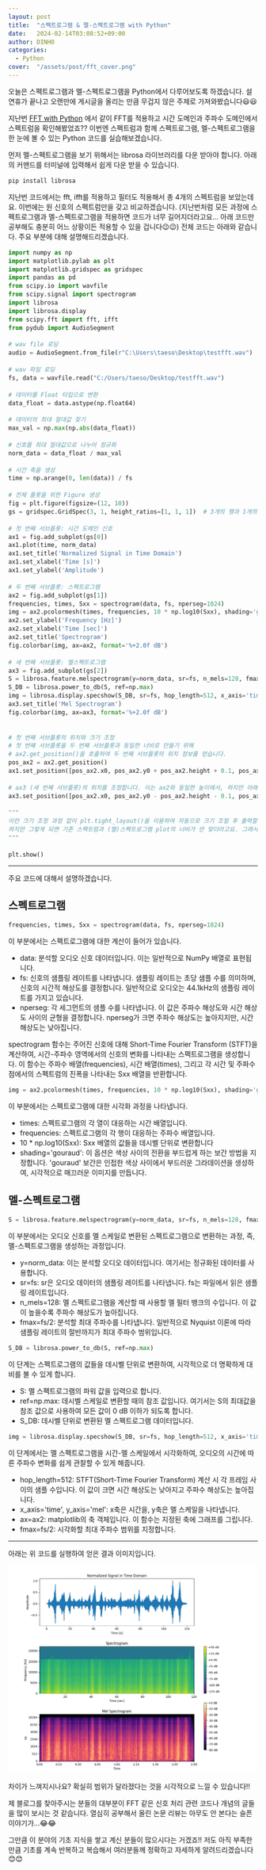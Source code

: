 ```yaml
---
layout: post
title:  "스펙트로그램 & 멜-스펙트로그램 with Python"
date:   2024-02-14T03:08:52+09:00
author: DINHO
categories:
  - Python
cover:  "/assets/post/fft_cover.png"
---
```


오늘은 스펙트로그램과 멜-스펙트로그램을 Python에서 다루어보도록 하겠습니다. 설 연휴가 끝나고 오랜만에 게시글을 올리는 만큼 무겁지 않은 주제로 가져와봤습니다😃😃

지난번 [FFT with Python](https://dinhoitt.github.io/python/%EC%8B%A0%ED%98%B8-%EC%B2%98%EB%A6%AC-%EC%9D%B4%EB%A1%A0/2024/01/30/FFT-with-python.html) 에서 같이 FFT를 적용하고 시간 도메인과 주파수 도메인에서 스펙트럼을 확인해봤었죠?? 이번엔 스펙트럼과 함께 스펙트로그램, 멜-스펙트로그램을 한 눈에 볼 수 있는 Python 코드를 실습해보겠습니다.

먼저 멜-스펙트로그램을 보기 위해서는 librosa 라이브러리를 다운 받아야 합니다. 아래의 커맨드를 터미널에 입력해서 쉽게 다운 받을 수 있습니다.

```cmd
pip install librosa
```

지난번 코드에서는 fft, ifft를 적용하고 필터도 적용해서 총 4개의 스펙트럼을 보았는데요. 이번에는 원 신호의 스펙트럼만을 갖고 비교하겠습니다. (지난번처럼 모든 과정에 스펙트로그램과 멜-스펙트로그램을 적용하면 코드가 너무 길어지더라고요... 아래 코드만 공부해도 충분히 어느 상황이든 적용할 수 있을 겁니다😉😉) 전체 코드는 아래와 같습니다. 주요 부분에 대해 설명해드리겠습니다.

```Python
import numpy as np
import matplotlib.pylab as plt
import matplotlib.gridspec as gridspec
import pandas as pd
from scipy.io import wavfile
from scipy.signal import spectrogram
import librosa
import librosa.display
from scipy.fft import fft, ifft
from pydub import AudioSegment

# wav file 로딩
audio = AudioSegment.from_file(r"C:\Users\taeso\Desktop\testfft.wav")

# wav 파일 로딩
fs, data = wavfile.read("C:/Users/taeso/Desktop/testfft.wav")

# 데이터를 Float 타입으로 변환
data_float = data.astype(np.float64)

# 데이터의 최대 절대값 찾기
max_val = np.max(np.abs(data_float))

# 신호를 최대 절대값으로 나누어 정규화
norm_data = data_float / max_val

# 시간 축을 생성
time = np.arange(0, len(data)) / fs

# 전체 플롯을 위한 Figure 생성
fig = plt.figure(figsize=(12, 10))
gs = gridspec.GridSpec(3, 1, height_ratios=[1, 1, 1])  # 3개의 행과 1개의 열

# 첫 번째 서브플롯: 시간 도메인 신호
ax1 = fig.add_subplot(gs[0])
ax1.plot(time, norm_data)
ax1.set_title('Normalized Signal in Time Domain')
ax1.set_xlabel('Time [s]')
ax1.set_ylabel('Amplitude')

# 두 번째 서브플롯: 스펙트로그램
ax2 = fig.add_subplot(gs[1])
frequencies, times, Sxx = spectrogram(data, fs, nperseg=1024)
img = ax2.pcolormesh(times, frequencies, 10 * np.log10(Sxx), shading='gouraud')
ax2.set_ylabel('Frequency [Hz]')
ax2.set_xlabel('Time [sec]')
ax2.set_title('Spectrogram')
fig.colorbar(img, ax=ax2, format='%+2.0f dB')

# 세 번째 서브플롯: 멜스펙트로그램
ax3 = fig.add_subplot(gs[2])
S = librosa.feature.melspectrogram(y=norm_data, sr=fs, n_mels=128, fmax=fs/2)
S_DB = librosa.power_to_db(S, ref=np.max)
img = librosa.display.specshow(S_DB, sr=fs, hop_length=512, x_axis='time', y_axis='mel', ax=ax3, fmax=fs/2)
ax3.set_title('Mel Spectrogram')
fig.colorbar(img, ax=ax3, format='%+2.0f dB')


# 첫 번째 서브플롯의 위치와 크기 조정
# 첫 번째 서브플롯을 두 번째 서브플롯과 동일한 너비로 만들기 위해
# ax2.get_position()을 호출하여 두 번째 서브플롯의 위치 정보를 얻습니다.
pos_ax2 = ax2.get_position()
ax1.set_position([pos_ax2.x0, pos_ax2.y0 + pos_ax2.height + 0.1, pos_ax2.width, pos_ax2.height])

# ax3 (세 번째 서브플롯)의 위치를 조정합니다. 이는 ax2와 동일한 높이에서, 하지만 아래에 위치하도록 조정합니다.
ax3.set_position([pos_ax2.x0, pos_ax2.y0 - pos_ax2.height - 0.1, pos_ax2.width, pos_ax2.height])

"""
이런 크기 조정 과정 없이 plt.tight_layout()을 이용하여 자동으로 크기 조절 후 출력할 수 있습니다.
하지만 그렇게 되면 기존 스펙트럼과 (멜)스펙트로그램 plot의 너비가 안 맞더라고요. 그래서 따로 계산해서 크기를 조정해주었습니다.
"""

plt.show()
```

-----------------------

주요 코드에 대해서 설명하겠습니다.

## 스펙트로그램

```Python
frequencies, times, Sxx = spectrogram(data, fs, nperseg=1024)
```

이 부분에서는 스펙트로그램에 대한 계산이 들어가 있습니다.

- data: 분석할 오디오 신호 데이터입니다. 이는 일반적으로 NumPy 배열로 표현됩니다.
- fs: 신호의 샘플링 레이트를 나타냅니다. 샘플링 레이트는 초당 샘플 수를 의미하며, 신호의 시간적 해상도를 결정합니다. 일반적으로 오디오는 44.1kHz의 샘플링 레이트를 가지고 있습니다.
- nperseg: 각 세그먼트의 샘플 수를 나타냅니다. 이 값은 주파수 해상도와 시간 해상도 사이의 균형을 결정합니다. nperseg가 크면 주파수 해상도는 높아지지만, 시간 해상도는 낮아집니다.

spectrogram 함수는 주어진 신호에 대해 Short-Time Fourier Transform (STFT)을 계산하여, 시간-주파수 영역에서의 신호의 변화를 나타내는 스펙트로그램을 생성합니다. 이 함수는 주파수 배열(frequencies), 시간 배열(times), 그리고 각 시간 및 주파수 점에서의 스펙트럼의 진폭을 나타내는 Sxx 배열을 반환합니다.


```Python
img = ax2.pcolormesh(times, frequencies, 10 * np.log10(Sxx), shading='gouraud')
```

이 부분에서는 스펙트로그램에 대한 시각화 과정을 나타냅니다.

- times: 스펙트로그램의 각 열이 대응하는 시간 배열입니다.
- frequencies: 스펙트로그램의 각 행이 대응하는 주파수 배열입니다.
- 10 * np.log10(Sxx): Sxx 배열의 값들을 데시벨 단위로 변환합니다
- shading='gouraud': 이 옵션은 색상 사이의 전환을 부드럽게 하는 보간 방법을 지정합니다. 'gouraud' 보간은 인접한 색상 사이에서 부드러운 그라데이션을 생성하여, 시각적으로 매끄러운 이미지를 만듭니다.

## 멜-스펙트로그램

```Python
S = librosa.feature.melspectrogram(y=norm_data, sr=fs, n_mels=128, fmax=fs/2)
```

이 부분에서는 오디오 신호를 멜 스케일로 변환된 스펙트로그램으로 변환하는 과정, 즉, 멜-스펙트로그램을 생성하는 과정입니다.

- y=norm_data: 이는 분석할 오디오 데이터입니다. 여기서는 정규화된 데이터를 사용합니다.
- sr=fs: sr은 오디오 데이터의 샘플링 레이트를 나타냅니다. fs는 파일에서 읽은 샘플링 레이트입니다.
- n_mels=128: 멜 스펙트로그램을 계산할 때 사용할 멜 필터 뱅크의 수입니다. 이 값이 높을수록 주파수 해상도가 높아집니다.
- fmax=fs/2: 분석할 최대 주파수를 나타냅니다. 일반적으로 Nyquist 이론에 따라 샘플링 레이트의 절반까지가 최대 주파수 범위입니다.

```Python
S_DB = librosa.power_to_db(S, ref=np.max)
```

이 단계는 스펙트로그램의 값들을 데시벨 단위로 변환하여, 시각적으로 더 명확하게 대비를 볼 수 있게 합니다.

- S: 멜 스펙트로그램의 파워 값을 입력으로 합니다.
- ref=np.max: 데시벨 스케일로 변환할 때의 참조 값입니다. 여기서는 S의 최대값을 참조 값으로 사용하여 모든 값이 0 dB 이하가 되도록 합니다.
- S_DB: 데시벨 단위로 변환된 멜 스펙트로그램 데이터입니다.

```Python
img = librosa.display.specshow(S_DB, sr=fs, hop_length=512, x_axis='time', y_axis='mel', ax=ax2, fmax=fs/2)
```

이 단계에서는 멜 스펙트로그램을 시간-멜 스케일에서 시각화하여, 오디오의 시간에 따른 주파수 변화를 쉽게 관찰할 수 있게 해줍니다.

- hop_length=512: STFT(Short-Time Fourier Transform) 계산 시 각 프레임 사이의 샘플 수입니다. 이 값이 크면 시간 해상도는 낮아지고 주파수 해상도는 높아집니다.
- x_axis='time', y_axis='mel': x축은 시간을, y축은 멜 스케일을 나타냅니다.
- ax=ax2: matplotlib의 축 객체입니다. 이 함수는 지정된 축에 그래프를 그립니다.
- fmax=fs/2: 시각화할 최대 주파수 범위를 지정합니다.

-----------------

아래는 위 코드를 실행하여 얻은 결과 이미지입니다. 

<img src="/assets/post/mel_fig.png">

차이가 느껴지시나요? 확실히 범위가 달라졌다는 것을 시각적으로 느낄 수 있습니다!!

제 블로그를 찾아주시는 분들의 대부분이 FFT 같은 신호 처리 관련 코드나 개념의 글들을 많이 보시는 것 같습니다. 열심히 공부해서 올린 논문 리뷰는 아무도 안 본다는 슬픈 이야기가...😂😂

그만큼 이 분야의 기초 지식을 쌓고 계신 분들이 많으시다는 거겠죠!! 저도 아직 부족한 만큼 기초를 계속 반복하고 복습해서 여러분들께 정확하고 자세하게 알려드리겠습니다😊😊